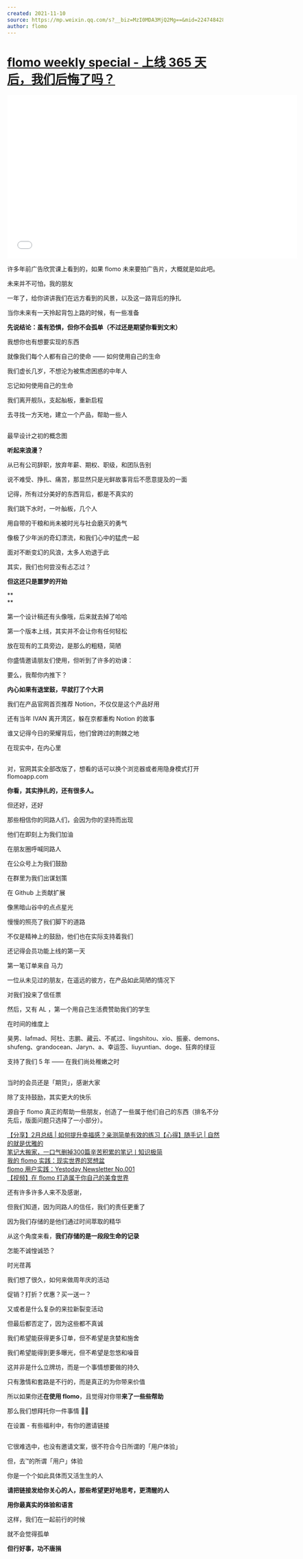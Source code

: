 ```yaml
---
created: 2021-11-10
source: https://mp.weixin.qq.com/s?__biz=MzI0MDA3MjQ2Mg==&mid=2247484284&idx=1&sn=71b8a59c9ec5be97c41c78aa7a6e6fb6&chksm=e921211dde56a80bffc922e42cf24f3490beb6d03b08b3fc48ba7c83a448c3ce17e568c8c68a#rd
author: flomo
---
```


# [flomo weekly special - 上线 365 天后，我们后悔了吗？](https://mp.weixin.qq.com/s?__biz=MzI0MDA3MjQ2Mg==&mid=2247484284&idx=1&sn=71b8a59c9ec5be97c41c78aa7a6e6fb6&chksm=e921211dde56a80bffc922e42cf24f3490beb6d03b08b3fc48ba7c83a448c3ce17e568c8c68a#rd)


<iframe frameborder="0" width="677" height="380.8125" allow="autoplay; fullscreen" allowfullscreen="true" src="//v.qq.com/txp/iframe/player.html?origin=https%3A%2F%2Fmp.weixin.qq.com&amp;chid=17&amp;vid=i0511lm1tdl&amp;autoplay=false&amp;full=true&amp;show1080p=false&amp;isDebugIframe=false"></iframe>

许多年前广告欣赏课上看到的，如果 flomo 未来要拍广告片，大概就是如此吧。  

未来并不可怕，我的朋友

一年了，给你讲讲我们在远方看到的风景，以及这一路背后的挣扎

当你未来有一天拎起背包上路的时候，有一些准备

**先说结论：虽有恐惧，但你不会孤单（不过还是期望你看到文末）**

我想你也有想要实现的东西

就像我们每个人都有自己的使命 —— 如何使用自己的生命

我们虚长几岁，不想沦为被焦虑困惑的中年人

忘记如何使用自己的生命

我们离开舰队，支起舢板，重新启程

去寻找一方天地，建立一个产品，帮助一些人

![图片](data:image/gif;base64,iVBORw0KGgoAAAANSUhEUgAAAAEAAAABCAYAAAAfFcSJAAAADUlEQVQImWNgYGBgAAAABQABh6FO1AAAAABJRU5ErkJggg==)

最早设计之初的概念图

**听起来浪漫？**

从已有公司辞职，放弃年薪、期权、职级，和团队告别

说不难受、挣扎、痛苦，那显然只是光鲜故事背后不愿意提及的一面

记得，所有过分美好的东西背后，都是不真实的

我们跳下水时，一叶舢板，几个人

用自带的干粮和尚未被时光与社会磨灭的勇气

像极了少年派的奇幻漂流，和我们心中的猛虎一起

面对不断变幻的风浪，太多人劝退于此

其实，我们也何尝没有忐忑过？

**但这还只是噩梦的开始**

**![图片](data:image/gif;base64,iVBORw0KGgoAAAANSUhEUgAAAAEAAAABCAYAAAAfFcSJAAAADUlEQVQImWNgYGBgAAAABQABh6FO1AAAAABJRU5ErkJggg==)  
**

第一个设计稿还有头像哦，后来就去掉了哈哈

第一个版本上线，其实并不会让你有任何轻松

放在现有的工具旁边，是那么的粗糙，简陋

你盛情邀请朋友们使用，但听到了许多的劝谏：

要么，我帮你内推下？

**内心如果有退堂鼓，早就打了个大洞**

我们在产品官网首页推荐 Notion，不仅仅是这个产品好用

还有当年 IVAN 离开湾区，躲在京都重构 Notion 的故事

谁又记得今日的荣耀背后，他们曾跨过的荆棘之地

在现实中，在内心里

![图片](data:image/gif;base64,iVBORw0KGgoAAAANSUhEUgAAAAEAAAABCAYAAAAfFcSJAAAADUlEQVQImWNgYGBgAAAABQABh6FO1AAAAABJRU5ErkJggg==)

对，官网其实全部改版了，想看的话可以换个浏览器或者用隐身模式打开 flomoapp.com

**你看，其实挣扎的，还有很多人。**

但还好，还好

那些相信你的同路人们，会因为你的坚持而出现

他们在即刻上为我们加油

在朋友圈呼喊同路人

在公众号上为我们鼓励

在群里为我们出谋划策

在 Github 上贡献扩展

像黑暗山谷中的点点星光

慢慢的照亮了我们脚下的道路

不仅是精神上的鼓励，他们也在实际支持着我们

还记得会员功能上线的第一天

第一笔订单来自 马力

一位从未见过的朋友，在遥远的彼方，在产品如此简陋的情况下

对我们投来了信任票

然后，又有 AL ，第一个用自己生活费赞助我们的学生

在时间的维度上

昊男、Iafmad、阿杜、志鹏、藏云、不貳过、lingshitou、xio、振豪、demons、shufeng、grandocean、Jaryn、a、幸运签、liuyuntian、doge、狂奔的绿豆

支持了我们 5 年 —— 在我们尚处稚嫩之时

![图片](data:image/gif;base64,iVBORw0KGgoAAAANSUhEUgAAAAEAAAABCAYAAAAfFcSJAAAADUlEQVQImWNgYGBgAAAABQABh6FO1AAAAABJRU5ErkJggg==)

当时的会员还是「期货」，感谢大家

除了支持鼓励，其实更大的快乐

源自于 flomo 真正的帮助一些朋友，创造了一些属于他们自己的东西（排名不分先后，版面问题只选择了一小部分）。

[【分享】2月总结 | 如何提升幸福感？亲测简单有效的练习](http://mp.weixin.qq.com/s?__biz=MzI0MDA3MjQ2Mg==&mid=2247484204&idx=4&sn=fd259b3170bf73598015052ac01f2f84&chksm=e921214dde56a85b449eff79c3eaa795968fff580865284e5512844ba56e778e34626345f213&scene=21#wechat_redirect)[【心得】随手记 | 自然的就是优雅的](http://mp.weixin.qq.com/s?__biz=MzI0MDA3MjQ2Mg==&mid=2247484246&idx=3&sn=ff808ca7473ad3e13c66d317cbba1d8a&chksm=e9212137de56a821dbd2cc07618bc5738c1e28b639d1ed3eb013a59defeb8d59fb22495df014&scene=21#wechat_redirect)  
[笔记大搬家，一口气删掉300篇辛苦积累的笔记丨知识极简](http://mp.weixin.qq.com/s?__biz=MzI0MDA3MjQ2Mg==&mid=2247484186&idx=2&sn=4ec4f6731ccda20970621e3920152585&chksm=e921217bde56a86dc3716f4317bf0c16b9422d352a60a6155ca6b3a597ed4b08a28f3474da2b&scene=21#wechat_redirect)  
[我的 flomo 实践：现实世界的冥想盆](http://mp.weixin.qq.com/s?__biz=MzI0MDA3MjQ2Mg==&mid=2247484175&idx=3&sn=af7824bb052229cb8948e38f26073ca6&chksm=e921216ede56a878e294ae4fad6a4b215ad00ef5c409d37c2c1b5f7d3a704bfdcda38f0abcc1&scene=21#wechat_redirect)  
[flomo 用户实践：Yestoday Newsletter No.001](http://mp.weixin.qq.com/s?__biz=MzI0MDA3MjQ2Mg==&mid=2247484055&idx=3&sn=01dd21d8918cedeb28dc6fca4d5609f8&chksm=e92120f6de56a9e02bb4d2d532a1550e22aace2c22cf631be689bcac29de21be75e698148df9&scene=21#wechat_redirect)  
[【视频】在 flomo 打造属于你自己的美食世界](http://mp.weixin.qq.com/s?__biz=MzI0MDA3MjQ2Mg==&mid=2247484269&idx=2&sn=09132036b7d64a4b16ba915cb7dc2a7a&chksm=e921210cde56a81a0afcf455933a5d8b1de4c00e2802516310211937224267dfd1b93cee8b2d&scene=21#wechat_redirect)  
  
  

还有许多许多人来不及感谢，

但我们知道，因为同路人的信任，我们的责任更重了

因为我们存储的是他们通过时间萃取的精华

从这个角度来看，**我们存储的是一段段生命的记录**

怎能不诚惶诚恐？

时光荏苒

我们想了很久，如何来做周年庆的活动

促销？打折？优惠？买一送一？

又或者是什么复杂的来拉新裂变活动

但最后都否定了，因为这些都不真诚

我们希望能获得更多订单，但不希望是贪婪和施舍

我们希望能得到更多曝光，但不希望是忽悠和噪音

这并非是什么立牌坊，而是一个事情想要做的持久

只有激情和套路是不行的，而是真正的为你带来价值

所以如果你还**在使用 flomo**，且觉得对你带**来了一些些帮助**

那么我们想拜托你一件事情 🙏🏻

在设置 - 有些福利中，有你的邀请链接

![图片](data:image/gif;base64,iVBORw0KGgoAAAANSUhEUgAAAAEAAAABCAYAAAAfFcSJAAAADUlEQVQImWNgYGBgAAAABQABh6FO1AAAAABJRU5ErkJggg==)

它很难选中，也没有邀请文案，很不符合今日所谓的「用户体验」

但，去™的所谓「用户」体验

你是一个个如此具体而又活生生的人

**请把链接发给你关心的人，那些希望更好地思考，更清醒的人**

**用你最真实的体验和语言**

这样，我们在一起前行的时候

就不会觉得孤单

**但行好事，功不唐捐**

![图片](data:image/gif;base64,iVBORw0KGgoAAAANSUhEUgAAAAEAAAABCAYAAAAfFcSJAAAADUlEQVQImWNgYGBgAAAABQABh6FO1AAAAABJRU5ErkJggg==)
